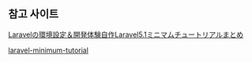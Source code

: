 ## 참고 사이트
[Laravelの環境設定＆開発体験自作Laravel5.1ミニマムチュートリアルまとめ](http://qiita.com/fumiyasac@github/items/78a335880f7abb1de8bf)

[laravel-minimum-tutorial](https://github.com/fumiyasac/laravel-minimum-tutorial/blob/master/readme.md.laravel.bak)
